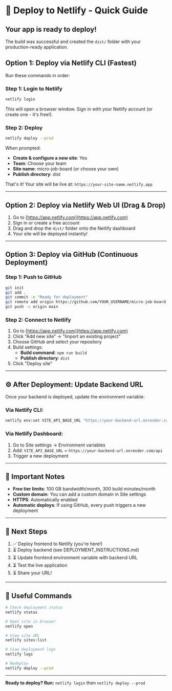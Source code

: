 # 🚀 Deploy to Netlify - Quick Guide

## Your app is ready to deploy!

The build was successful and created the `dist/` folder with your production-ready application.

## Option 1: Deploy via Netlify CLI (Fastest)

Run these commands in order:

### Step 1: Login to Netlify
```bash
netlify login
```
This will open a browser window. Sign in with your Netlify account (or create one - it's free!).

### Step 2: Deploy
```bash
netlify deploy --prod
```

When prompted:
- **Create & configure a new site**: Yes
- **Team**: Choose your team
- **Site name**: micro-job-board (or choose your own)
- **Publish directory**: dist

That's it! Your site will be live at: `https://your-site-name.netlify.app`

---

## Option 2: Deploy via Netlify Web UI (Drag & Drop)

1. Go to [https://app.netlify.com](https://app.netlify.com)
2. Sign in or create a free account
3. Drag and drop the `dist/` folder onto the Netlify dashboard
4. Your site will be deployed instantly!

---

## Option 3: Deploy via GitHub (Continuous Deployment)

### Step 1: Push to GitHub
```bash
git init
git add .
git commit -m "Ready for deployment"
git remote add origin https://github.com/YOUR_USERNAME/micro-job-board.git
git push -u origin main
```

### Step 2: Connect to Netlify
1. Go to [https://app.netlify.com](https://app.netlify.com)
2. Click "Add new site" → "Import an existing project"
3. Choose GitHub and select your repository
4. Build settings:
   - **Build command**: `npm run build`
   - **Publish directory**: `dist`
5. Click "Deploy site"

---

## ⚙️ After Deployment: Update Backend URL

Once your backend is deployed, update the environment variable:

### Via Netlify CLI:
```bash
netlify env:set VITE_API_BASE_URL "https://your-backend-url.onrender.com/api"
```

### Via Netlify Dashboard:
1. Go to Site settings → Environment variables
2. Add: `VITE_API_BASE_URL` = `https://your-backend-url.onrender.com/api`
3. Trigger a new deployment

---

## 📝 Important Notes

- **Free tier limits**: 100 GB bandwidth/month, 300 build minutes/month
- **Custom domain**: You can add a custom domain in Site settings
- **HTTPS**: Automatically enabled
- **Automatic deploys**: If using GitHub, every push triggers a new deployment

---

## 🎯 Next Steps

1. ✅ Deploy frontend to Netlify (you're here!)
2. ⏳ Deploy backend (see DEPLOYMENT_INSTRUCTIONS.md)
3. ⏳ Update frontend environment variable with backend URL
4. ⏳ Test the live application
5. ⏳ Share your URL!

---

## 🔗 Useful Commands

```bash
# Check deployment status
netlify status

# Open site in browser
netlify open

# View site URL
netlify sites:list

# View deployment logs
netlify logs

# Redeploy
netlify deploy --prod
```

---

**Ready to deploy? Run:** `netlify login` then `netlify deploy --prod`
